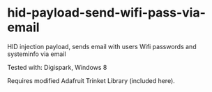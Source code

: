 hid-payload-send-wifi-pass-via-email
====================================

HID injection payload, sends email with users Wifi passwords and systeminfo via email

Tested with: Digispark, Windows 8

Requires modified Adafruit Trinket Library (included here).
